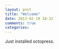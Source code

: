 ```yaml
---
layout: post
title: "Welcome"
date: 2013-02-19 18:32
comments: true
categories: 
---
```


Just installed octopress. 
